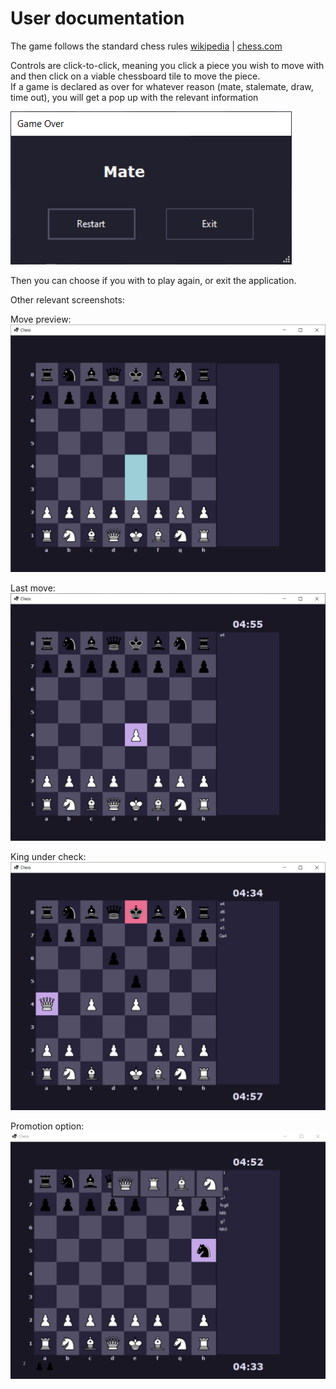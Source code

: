 # User documentation

The game follows the standard chess rules [wikipedia](https://en.wikipedia.org/wiki/Rules_of_chess?useskin=vector) | [chess.com](https://www.chess.com/learn-how-to-play-chess)

Controls are click-to-click, meaning you click a piece you wish to move with and then click on a viable chessboard tile to move the piece.\
If a game is declared as over for whatever reason (mate, stalemate, draw, time out), you will get a pop up with the relevant information

![Game Over Screenshot](../Chess/Resources/screenshots/Game%20Over.png)

Then you can choose if you with to play again, or exit the application.

Other relevant screenshots:

Move preview:
![Move preview Screenshot](../Chess/Resources/screenshots/Move%20Preview.png)

Last move:
![Last move Screenshot](../Chess/Resources/screenshots/Last%20Move.png)

King under check:
![King check Screenshot](../Chess/Resources/screenshots/Check.png)

Promotion option:
![Promotion Screenshot](../Chess/Resources/screenshots/Promotion.png)
